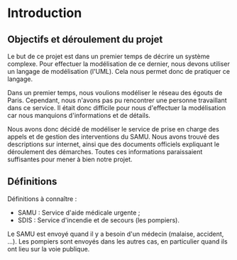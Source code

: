 Introduction
============

Objectifs et déroulement du projet
----------------------------------

Le but de ce projet est dans un premier temps de décrire un système complexe. Pour effectuer la modélisation de ce dernier, nous devons utiliser un langage de modélisation (l'UML). Cela nous permet donc de pratiquer ce langage.

Dans un premier temps, nous voulions modéliser le réseau des égouts de Paris. Cependant, nous n'avons pas pu rencontrer une personne travaillant dans ce service. Il était donc difficile pour nous d'effectuer la modélisation car nous manquions d'informations et de détails.

Nous avons donc décidé de modéliser le service de prise en charge des appels et de gestion des interventions du SAMU. Nous avons trouvé des descriptions sur internet, ainsi que des documents officiels expliquant le déroulement des démarches. Toutes ces informations paraissaient suffisantes pour mener à bien notre projet.

Définitions
-----------

Définitions à connaître :

- SAMU : Service d'aide médicale urgente ;
- SDIS : Service d'incendie et de secours (les pompiers).


Le SAMU est envoyé quand il y a besoin d'un médecin (malaise, accident, ...). Les pompiers sont envoyés dans les autres cas, en particulier quand ils ont lieu sur la voie publique.
